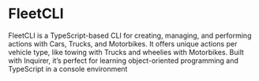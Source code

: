 # FleetCLI
FleetCLI is a TypeScript-based CLI for creating, managing, and performing actions with Cars, Trucks, and Motorbikes. It offers unique actions per vehicle type, like towing with Trucks and wheelies with Motorbikes. Built with Inquirer, it’s perfect for learning object-oriented programming and TypeScript in a console environment
